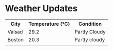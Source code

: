 # Weather Updates

<!-- WEATHER-UPDATE-START -->
<table><tr><th>City</th><th>Temperature (°C)</th><th>Condition</th></tr><tr><td>Valsad</td><td>29.2</td><td>Partly Cloudy</td></tr><tr><td>Boston</td><td>20.3</td><td>Partly cloudy</td></tr><tr><td></td><td></td><td></td></tr></table>
<!-- WEATHER-UPDATE-END -->
